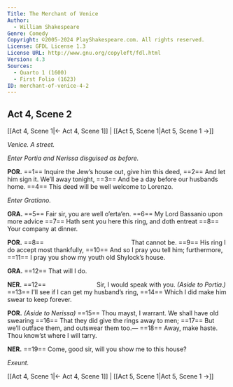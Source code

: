 ```yaml
---
Title: The Merchant of Venice
Author: 
  - William Shakespeare
Genre: Comedy
Copyright: ©2005-2024 PlayShakespeare.com. All rights reserved.
License: GFDL License 1.3
License URL: http://www.gnu.org/copyleft/fdl.html
Version: 4.3
Sources:
  - Quarto 1 (1600)
  - First Folio (1623)
ID: merchant-of-venice-4-2
---
```


## Act 4, Scene 2
[[Act 4, Scene 1|← Act 4, Scene 1]] | [[Act 5, Scene 1|Act 5, Scene 1 →]]

*Venice. A street.*

*Enter Portia and Nerissa disguised as before.*

**POR.**
==1== Inquire the Jew’s house out, give him this deed,
==2== And let him sign it. We’ll away tonight,
==3== And be a day before our husbands home.
==4== This deed will be well welcome to Lorenzo.

*Enter Gratiano.*

**GRA.**
==5== Fair sir, you are well o’erta’en.
==6== My Lord Bassanio upon more advice
==7== Hath sent you here this ring, and doth entreat
==8== Your company at dinner.

**POR.**
==8==               That cannot be.
==9== His ring I do accept most thankfully,
==10== And so I pray you tell him; furthermore,
==11== I pray you show my youth old Shylock’s house.

**GRA.**
==12== That will I do.

**NER.**
==12==         Sir, I would speak with you.
*(Aside to Portia.)*
==13== I’ll see if I can get my husband’s ring,
==14== Which I did make him swear to keep forever.

**POR.**
*(Aside to Nerissa)*
==15== Thou mayst, I warrant. We shall have old swearing
==16== That they did give the rings away to men;
==17== But we’ll outface them, and outswear them too.⁠—
==18== Away, make haste. Thou know’st where I will tarry.

**NER.**
==19== Come, good sir, will you show me to this house?

*Exeunt.*

[[Act 4, Scene 1|← Act 4, Scene 1]] | [[Act 5, Scene 1|Act 5, Scene 1 →]]